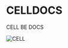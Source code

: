 # CELLDOCS
CELL BE DOCS

![CELL]([https://media1.tenor.com/m/JaeIQDOnpUkAAAAd/perfect-cell-ballin-perfect-cell.gif])
